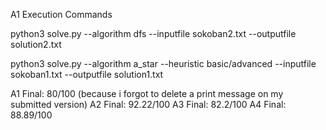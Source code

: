 A1 Execution Commands

python3 solve.py --algorithm dfs --inputfile sokoban2.txt --outputfile solution2.txt

python3 solve.py --algorithm a_star --heuristic basic/advanced --inputfile sokoban1.txt --outputfile solution1.txt

A1 Final: 80/100 (because i forgot to delete a print message on my submitted version)
A2 Final: 92.22/100
A3 Final: 82.2/100
A4 Final: 88.89/100

